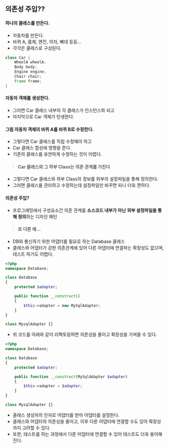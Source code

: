 ## 의존성 주입??

#### 하나의 클래스를 만든다.

- 자동차를 만든다.
- 바퀴 A, 몸체, 엔진, 의자, 뼈대 등등...
- 각각은 클래스로 구성된다.

```java
class Car {
 	WheelA wheelA;
 	Body body;
 	Engine engine;
 	Chair chair;
 	Frame frame;
}
```



#### 자동차 객체를 생성한다.

- 그러면 Car 클래스 내부의 각 클래스가 인스턴스와 되고
- 마지막으로 Car 객체가 탄생한다.



#### 그럼 자동차 객체의 바퀴 A를 바퀴 B로 수정한다.

- 그렇다면 Car 클래스를 직접 수정해야 하고
- Car 클래스 합성에 영향을 준다.
- 기존의 클래스를 유연하게 수정하는 것이 어렵다.



> #### Car 클래스와 그 하부 Class는 의존 관계를 가진다

- 그렇다면 Car 클래스와 하부 Class의 정보를 외부의 설정파일을 통해 정의한다.
- 그러면 클래스를 관리하고 수정하는데 설정파일만 바꾸면 되니 더욱 편하다.



#### 의존성 주입?

- 프로그래밍에서 구성요소간 의존 관계를 **소스코드 내부가 아닌** **외부 설정파일을 통해 정의**하는 디자인 패턴



> #### 또 다른 예...

- DB와 통신하기 위한 어댑터를 필요로 하는 Database 클래스
- 클래스와 어댑터가 강한 의존관계에 있어 다른 어댑터에 연결하는 확장성도 없으며, 테스트 하기도 어렵다.

```php
<?php
namespace Database;

class Database
{
    protected $adapter;

    public function __construct()
    {
        $this->adapter = new MySqlAdapter;
    }
}

class MysqlAdapter {}
```

- 위 코드를 아래와 같이 리팩토링하면 의존성을 줄이고 확장성을 가져올 수 있다.



```php
<?php
namespace Database;

class Database
{
    protected $adapter;

    public function __construct(MySqlAdapter $adapter)
    {
        $this->adapter = $adapter;
    }
}

class MysqlAdapter {}
```

- 클래스 생성자의 인자로 어댑터를 받아 어댑터를 설정한다.
- 클래스와 어댑터의 의존성을 줄이고, 이후 다른 어댑터에 연결할 수도 있어 확장성까지 고려할 수 있다.
- 또한, 테스트를 하는 과정에서 다른 어댑터에 연결할 수 있어 테스트도 더욱 용이해진다.





